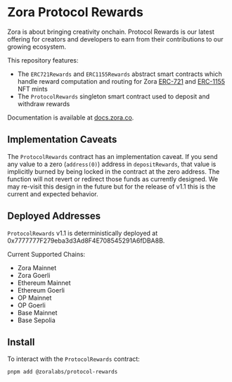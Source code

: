 # Zora Protocol Rewards

Zora is about bringing creativity onchain. Protocol Rewards is our latest offering for creators and developers to earn from their contributions to our growing ecosystem. 

This repository features:
- The `ERC721Rewards` and `ERC1155Rewards` abstract smart contracts which handle reward computation and routing for Zora [ERC-721](https://github.com/ourzora/zora-drops-contracts) and [ERC-1155](https://github.com/ourzora/zora-1155-contracts) NFT mints
- The `ProtocolRewards` singleton smart contract used to deposit and withdraw rewards

Documentation is available at [docs.zora.co](https://docs.zora.co).

## Implementation Caveats

The `ProtocolRewards` contract has an implementation caveat. If you send any value to a zero (`address(0)`) address in `depositRewards`, that value is implicitly burned by being locked in the contract at the zero address. The function will not revert or redirect those funds as currently designed. We may re-visit this design in the future but for the release of  v1.1 this is the current and expected behavior.

## Deployed Addresses

`ProtocolRewards` v1.1 is deterministically deployed at 0x7777777F279eba3d3Ad8F4E708545291A6fDBA8B.

Current Supported Chains:
- Zora Mainnet
- Zora Goerli
- Ethereum Mainnet
- Ethereum Goerli
- OP Mainnet
- OP Goerli
- Base Mainnet
- Base Sepolia

## Install

To interact with the `ProtocolRewards` contract:
```sh
pnpm add @zoralabs/protocol-rewards
```

